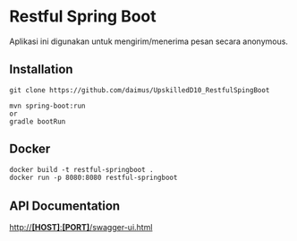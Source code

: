 # Restful Spring Boot
Aplikasi ini digunakan untuk mengirim/menerima pesan secara anonymous.

## Installation
```
git clone https://github.com/daimus/UpskilledD10_RestfulSpingBoot

mvn spring-boot:run
or
gradle bootRun
```
## Docker
```dockerfile
docker build -t restful-springboot .
docker run -p 8080:8080 restful-springboot
```
## API Documentation
[http://**[HOST]**:**[PORT]**/swagger-ui.html](http://localhost:8080/swagger-ui.html)